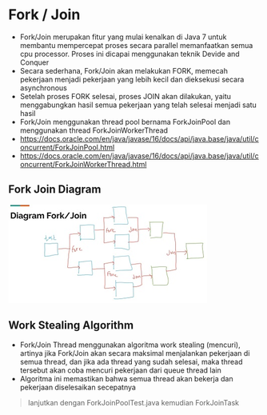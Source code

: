 # Fork / Join
* Fork/Join merupakan fitur yang mulai kenalkan di Java 7 untuk membantu mempercepat proses secara parallel memanfaatkan semua cpu processor. Proses ini dicapai menggunakan teknik Devide and Conquer
* Secara sederhana, Fork/Join akan melakukan FORK, memecah pekerjaan menjadi pekerjaan yang lebih kecil dan dieksekusi secara asynchronous
* Setelah proses FORK selesai, proses JOIN akan dilakukan, yaitu menggabungkan hasil semua pekerjaan yang telah selesai menjadi satu hasil
* Fork/Join menggunakan thread pool bernama ForkJoinPool dan menggunakan thread ForkJoinWorkerThread
* https://docs.oracle.com/en/java/javase/16/docs/api/java.base/java/util/concurrent/ForkJoinPool.html 
* https://docs.oracle.com/en/java/javase/16/docs/api/java.base/java/util/concurrent/ForkJoinWorkerThread.html 

## Fork Join Diagram
![Diagram Fork Join](diagram_fork_join.jpg)

## Work Stealing Algorithm
* Fork/Join Thread menggunakan algoritma work stealing (mencuri), artinya jika Fork/Join akan secara maksimal menjalankan pekerjaan di semua thread, dan jika ada thread yang sudah selesai, maka thread tersebut akan coba mencuri pekerjaan dari queue thread lain
* Algoritma ini memastikan bahwa semua thread akan bekerja dan pekerjaan diselesaikan secepatnya

> lanjutkan dengan ForkJoinPoolTest.java kemudian ForkJoinTask
